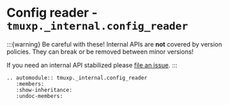 # Config reader - `tmuxp._internal.config_reader`

:::{warning}
Be careful with these! Internal APIs are **not** covered by version policies. They can break or be removed between minor versions!

If you need an internal API stabilized please [file an issue](https://github.com/tmux-python/tmuxp/issues).
:::

```{eval-rst}
.. automodule:: tmuxp._internal.config_reader
   :members:
   :show-inheritance:
   :undoc-members:
```
